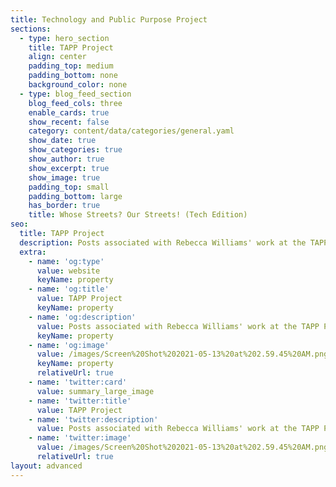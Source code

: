 ```yaml
---
title: Technology and Public Purpose Project
sections:
  - type: hero_section
    title: TAPP Project
    align: center
    padding_top: medium
    padding_bottom: none
    background_color: none
  - type: blog_feed_section
    blog_feed_cols: three
    enable_cards: true
    show_recent: false
    category: content/data/categories/general.yaml
    show_date: true
    show_categories: true
    show_author: true
    show_excerpt: true
    show_image: true
    padding_top: small
    padding_bottom: large
    has_border: true
    title: Whose Streets? Our Streets! (Tech Edition)
seo:
  title: TAPP Project
  description: Posts associated with Rebecca Williams' work at the TAPP Project
  extra:
    - name: 'og:type'
      value: website
      keyName: property
    - name: 'og:title'
      value: TAPP Project
      keyName: property
    - name: 'og:description'
      value: Posts associated with Rebecca Williams' work at the TAPP Project
      keyName: property
    - name: 'og:image'
      value: /images/Screen%20Shot%202021-05-13%20at%202.59.45%20AM.png
      keyName: property
      relativeUrl: true
    - name: 'twitter:card'
      value: summary_large_image
    - name: 'twitter:title'
      value: TAPP Project
    - name: 'twitter:description'
      value: Posts associated with Rebecca Williams' work at the TAPP Project
    - name: 'twitter:image'
      value: /images/Screen%20Shot%202021-05-13%20at%202.59.45%20AM.png
      relativeUrl: true
layout: advanced
---
```

